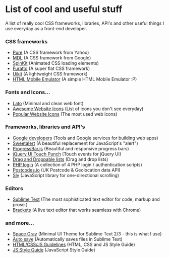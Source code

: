 # List of cool and useful stuff

A list of really cool CSS frameworks, libraries, API's and other useful things I use everyday as a front-end developer.

### CSS frameworks
  - [Pure](http://purecss.io/) (A CSS framework from Yahoo)
  - [MDL](http://www.getmdl.io/) (A CSS framework from Google)
  - [SpinKit](http://tobiasahlin.com/spinkit/) (Animated CSS loading elements)
  - [Furatto](http://icalialabs.github.io/furatto/) (A super flat CSS framework)
  - [Uikit](http://getuikit.com/) (A lightweight CSS framework)
  - [HTML Mobile Emulator](https://github.com/heyrm/Mobile-Emulator) (A simple HTML Mobile Emulator :P)

### Fonts and Icons...
  - [Lato](https://www.google.com/fonts/specimen/Lato) (Minimal and clean web font)
  - [Awesome Website Icons](http://www.webalys.com/) (List of icons you don't see everyday)
  - [Popular Website Icons](https://fortawesome.github.io/Font-Awesome/) (The most used web icons)
   
### Frameworks, libraries and API's
  - [Google developers](https://developers.google.com/web/) (Tools and Google services for building web apps)
  - [Sweetalert](http://t4t5.github.io/sweetalert/) (A beautiful replacement for JavaScript's "alert")
  - [ProgressBar.js](http://kimmobrunfeldt.github.io/progressbar.js/) (Beautiful and responsive progress bars)
  - [jQuery UI Touch Punch](http://touchpunch.furf.com/) (Touch events for jQuery UI)
  - [Drag and Droppable lists](http://bevacqua.github.io/dragula/) (Drag and drop lists)
  - [PHP login](http://www.php-login.net/) (A collection of 4 PHP login / authentication scripts)
  - [Postcodes.io](http://postcodes.io/) (UK Postcode & Geolocation data API)
  - [Sly](http://darsa.in/sly/) (JavaScript library for one-directional scrolling)

### Editors
  - [Sublime Text](http://www.sublimetext.com/) (The most sophisticated text editor for code, markup and prose.)
  - [Brackets](http://brackets.io/) (A live text editor that works seamless with Chrome)

### and more...
  - [Space Gray](http://kkga.github.io/spacegray/) (Minimal UI Theme for Sublime Text 2/3 - this is what I use)
  - [Auto save](https://github.com/jamesfzhang/auto-save) (Automatically saves files in Sublime Text)
  - [HTML/CSS/JS Guidelines](https://github.com/bendc/frontend-guidelines) (HTML, CSS and JS  Style Guide)
  - [JS Style Guide](https://github.com/airbnb/javascript) (JavaScript Style Guide)